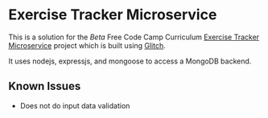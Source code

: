 # Exercise Tracker Microservice

This is a solution for the _Beta_ Free Code Camp Curriculum [Exercise Tracker Microservice](https://fuschia-custard.glitch.me/) project which is built using [Glitch](https://glitch.com/).

It uses nodejs, expressjs, and mongoose to access a MongoDB backend. 

## Known Issues
- Does not do input data validation
